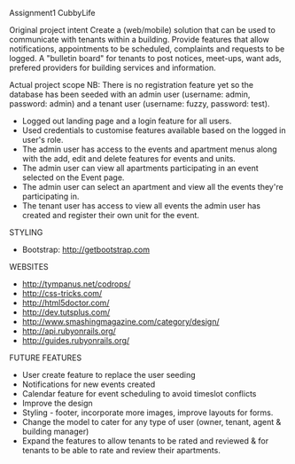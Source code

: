 Assignment1 CubbyLife

Original project intent
Create a (web/mobile) solution that can be used to communicate with tenants within a building.
Provide features that allow notifications, appointments to be scheduled, complaints and requests to be logged.
A "bulletin board" for tenants to post notices, meet-ups, want ads, prefered providers for building services and information.

Actual project scope
NB: There is no registration feature yet so the database has been seeded with an admin user (username: admin, password: admin) and a tenant user (username: fuzzy, password: test).
- Logged out landing page and a login feature for all users.
- Used credentials to customise features available based on the logged in user's role.
- The admin user has access to the events and apartment menus along with the add, edit and delete features for events and units.
- The admin user can view all apartments participating in an event selected on the Event page.
- The admin user can select an apartment and view all the events they're participating in.
- The tenant user has access to view all events the admin user has created and register their own unit for the event.

STYLING
- Bootstrap: http://getbootstrap.com

WEBSITES
- http://tympanus.net/codrops/
- http://css-tricks.com/
- http://html5doctor.com/
- http://dev.tutsplus.com/
- http://www.smashingmagazine.com/category/design/
- http://api.rubyonrails.org/
- http://guides.rubyonrails.org/

FUTURE FEATURES
- User create feature to replace the user seeding
- Notifications for new events created
- Calendar feature for event scheduling to avoid timeslot conflicts
- Improve the design
- Styling - footer, incorporate more images, improve layouts for forms.
- Change the model to cater for any type of user (owner, tenant, agent & building manager)
- Expand the features to allow tenants to be rated and reviewed & for tenants to be able to rate and review their apartments.

